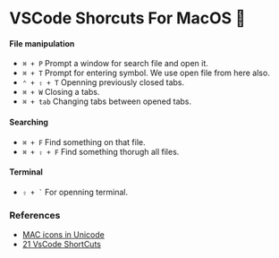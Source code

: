 # VSCode Shorcuts For MacOS &#63743;
#### File manipulation
* <code>&#8984; + P</code> Prompt a window for search file and open it. 
* <code>&#8984; + T</code> Prompt for entering symbol. We use open file from here also. 
* <code>&#8963; + &#8679; + T</code> Openning previously closed tabs.
* <code>&#8984; + W</code> Closing a tabs. 
* <code>&#8984; + tab</code> Changing tabs between opened tabs. 
#### Searching
* <code>&#8984; + F</code> Find something on that file. 
* <code>&#8984; + &#8679; + F</code> Find something thorugh all files. 
#### Terminal
* <code>&#8679; + `</code> For openning terminal. 

### References
* [MAC icons in Unicode](https://apple.stackexchange.com/questions/55727/where-can-i-find-the-unicode-symbols-for-mac-functional-keys-command-shift-e)
* [21 VsCode ShortCuts](https://jsmanifest.com/21-vscode-shortcuts-to-code-faster-and-funner/)
